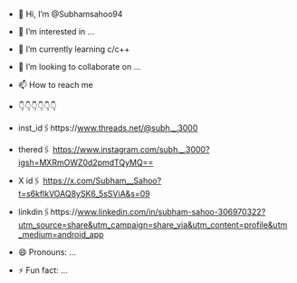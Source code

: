 - 👋 Hi, I’m @Subhamsahoo94
- 👀 I’m interested in ... 
- 🌱 I’m currently learning c/c++
- 💞️ I’m looking to collaborate on ...
- 📫 How to reach me
-    👇👇👇👇👇👇
-    inst_id🖇️https://www.threads.net/@subh._.3000
-    thered🖇️ https://www.instagram.com/subh._.3000?igsh=MXRmOWZ0d2pmdTQyMQ==
-    X id🖇️ https://x.com/Subham__Sahoo?t=s6kflkVOAQ8ySK6_5sSViA&s=09
-    linkdin🖇️https://www.linkedin.com/in/subham-sahoo-306970322?utm_source=share&utm_campaign=share_via&utm_content=profile&utm_medium=android_app
  
- 😄 Pronouns: ...
- ⚡ Fun fact: ...

<!---
Subhamsahoo94/Subhamsahoo94 is a ✨ special ✨ repository because its `README.md` (this file) appears on your GitHub profile.
You can click the Preview link to take a look at your changes.
--->

